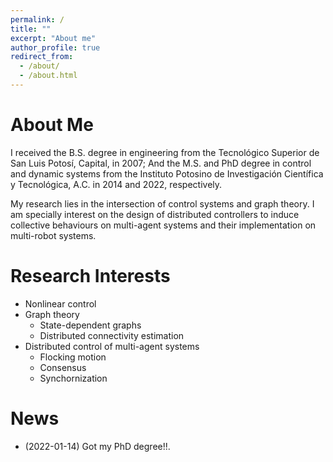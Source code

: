 ```yaml
---
permalink: /
title: ""
excerpt: "About me"
author_profile: true
redirect_from: 
  - /about/
  - /about.html
---
```


# About Me
I received the B.S. degree in engineering from the Tecnológico Superior de San Luis Potosí, Capital, in 2007; And the M.S. and PhD degree in control and dynamic systems from the Instituto Potosino de Investigación Científica y Tecnológica, A.C. in 2014 and 2022, respectively.

My research lies in the intersection of control systems and graph theory. I am specially interest on the design of distributed controllers to induce collective behaviours on multi-agent systems and their implementation on multi-robot systems.

# Research Interests
- Nonlinear control
- Graph theory
  - State-dependent graphs
  - Distributed connectivity estimation
- Distributed control of multi-agent systems
  - Flocking motion
  - Consensus
  - Synchornization

# News
- (2022-01-14) Got my PhD degree!!.
